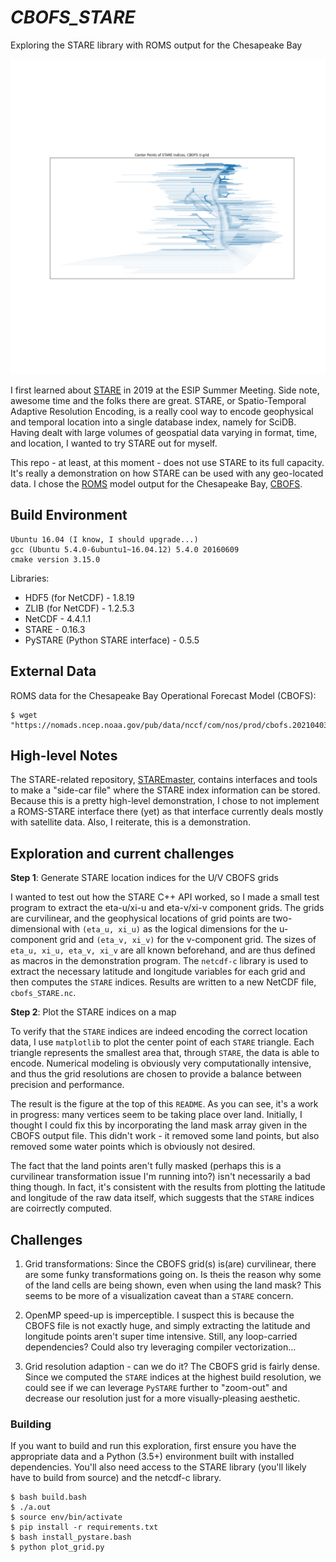 # *CBOFS_STARE*

Exploring the STARE library with ROMS output for the Chesapeake Bay

![](./figs/out.png)

I first learned about [STARE](https://github.com/SpatioTemporal/STARE) in 2019 at the ESIP Summer Meeting.
Side note, awesome time and the folks there are great. STARE, or Spatio-Temporal Adaptive Resolution Encoding,
is a really cool way to encode geophysical and temporal location into a single database index, namely for SciDB.
Having dealt with large volumes of geospatial data varying in format, time, and location, I wanted to try
STARE out for myself.

This repo - at least, at this moment - does not use STARE to its full capacity. It's really a
demonstration on how STARE can be used with any geo-located data. I chose the [ROMS](https://www.myroms.org/)
model output for the Chesapeake Bay, [CBOFS](https://tidesandcurrents.noaa.gov/ofs/cbofs/cbofs.html).

## Build Environment

```
Ubuntu 16.04 (I know, I should upgrade...)
gcc (Ubuntu 5.4.0-6ubuntu1~16.04.12) 5.4.0 20160609
cmake version 3.15.0
```

Libraries:
- HDF5 (for NetCDF) - 1.8.19
- ZLIB (for NetCDF) - 1.2.5.3
- NetCDF - 4.4.1.1
- STARE - 0.16.3 
- PySTARE (Python STARE interface) - 0.5.5

## External Data

ROMS data for the Chesapeake Bay Operational Forecast Model (CBOFS):

```
$ wget "https://nomads.ncep.noaa.gov/pub/data/nccf/com/nos/prod/cbofs.20210403/nos.cbofs.fields.f001.20210403.t00z.nc"
```

## High-level Notes

The STARE-related repository, [STAREmaster](https://github.com/SpatioTemporal/STAREmaster), contains
interfaces and tools to make a "side-car file" where the STARE index information can be stored. Because
this is a pretty high-level demonstration, I chose to not implement a ROMS-STARE interface there (yet) as
that interface currently deals mostly with satellite data. Also, I reiterate, this is a demonstration.

## Exploration and current challenges

__Step 1__: Generate STARE location indices for the U/V CBOFS grids

I wanted to test out how the STARE C++ API worked, so I made a small test program
to extract the eta-u/xi-u and eta-v/xi-v component grids. The grids are curvilinear,
and the geophysical locations of grid points are two-dimensional with `(eta_u, xi_u)`
as the logical dimensions for the u-component grid and `(eta_v, xi_v)` for the v-component
grid. The sizes of `eta_u, xi_u, eta_v, xi_v` are all known beforehand, and are thus defined
as macros in the demonstration program. The `netcdf-c` library is used to extract
the necessary latitude and longitude variables for each grid and then computes the `STARE`
indices. Results are written to a new NetCDF file, `cbofs_STARE.nc`.

__Step 2__: Plot the STARE indices on a map

To verify that the `STARE` indices are indeed encoding the correct location data, I use
`matplotlib` to plot the center point of each `STARE` triangle. Each triangle represents
the smallest area that, through `STARE`, the data is able to encode. Numerical modeling is
obviously very computationally intensive, and thus the grid resolutions are chosen to provide
a balance between precision and performance.

The result is the figure at the top of this `README`. As you can see, it's a work in progress:
many vertices seem to be taking place over land. Initially, I thought I could fix this by
incorporating the land mask array given in the CBOFS output file. This didn't work - it removed
some land points, but also removed some water points which is obviously not desired.

The fact that the land points aren't fully masked (perhaps this is a curvilinear transformation
issue I'm running into?) isn't necessarily a bad thing though. In fact, it's consistent with
the results from plotting the latitude and longitude of the raw data itself, which suggests
that the `STARE` indices are coirrectly computed.

## Challenges

1. Grid transformations: Since the CBOFS grid(s) is(are) curvilinear, there are
some funky transformations going on. Is theis the reason why some of the land cells
are being shown, even when using the land mask? This seems to be more of a visualization
caveat than a `STARE` concern.

2. OpenMP speed-up is imperceptible. I suspect this is because the CBOFS file is not exactly huge,
and simply extracting the latitude and longitude points aren't super time intensive. Still, any
loop-carried dependencies? Could also try leveraging compiler vectorization...

3. Grid resolution adaption - can we do it? The CBOFS grid is fairly dense. Since we computed the
`STARE` indices at the highest build resolution, we could see if we can leverage `PySTARE` further
to "zoom-out" and decrease our resolution just for a more visually-pleasing aesthetic.

### Building

If you want to build and run this exploration, first ensure you have the appropriate data and a
Python (3.5+) environment built with installed dependencies. You'll also need access to the STARE
library (you'll likely have to build from source) and the netcdf-c library.

```
$ bash build.bash
$ ./a.out
$ source env/bin/activate
$ pip install -r requirements.txt
$ bash install_pystare.bash
$ python plot_grid.py
```
